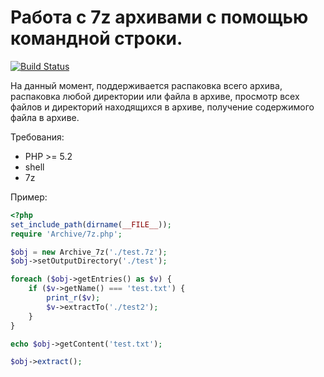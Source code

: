 # Работа с 7z архивами с помощью командной строки.

[![Build Status](https://secure.travis-ci.org/Gemorroj/Archive_7z.png?branch=master)](https://travis-ci.org/Gemorroj/Archive_7z)


На данный момент, поддерживается распаковка всего архива,
распаковка любой директории или файла в архиве,
просмотр всех файлов и директорий находящихся в архиве,
получение содержимого файла в архиве.

Требования:

- PHP >= 5.2
- shell
- 7z


Пример:
```php
<?php
set_include_path(dirname(__FILE__));
require 'Archive/7z.php';

$obj = new Archive_7z('./test.7z');
$obj->setOutputDirectory('./test');

foreach ($obj->getEntries() as $v) {
    if ($v->getName() === 'test.txt') {
        print_r($v);
        $v->extractTo('./test2');
    }
}

echo $obj->getContent('test.txt');

$obj->extract();
```